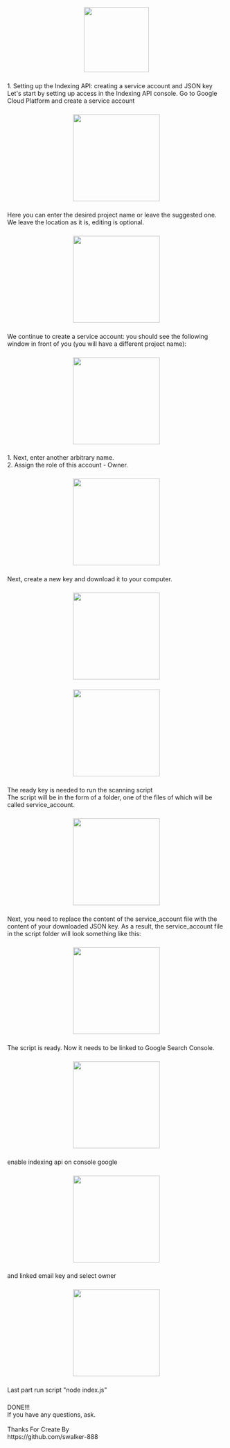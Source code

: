<div align="center">
  <img height="150" src="https://media.giphy.com/media/M9gbBd9nbDrOTu1Mqx/giphy.gif"  />
</div>

###

<p align="left">1. Setting up the Indexing API: creating a service account and JSON key Let's start by setting up access in the Indexing API console. Go to Google Cloud Platform and create a service account</p>

###

<div align="center">
  <img height="200" src="https://i.ibb.co/8gm2yGfc/1.png"  />
</div>

###

<p align="left">Here you can enter the desired project name or leave the suggested one. We leave the location as it is, editing is optional.</p>

###

<div align="center">
  <img height="200" src="https://i.ibb.co/gMfgNsMG/2.png"  />
</div>

###

<p align="left">We continue to create a service account: you should see the following window in front of you (you will have a different project name):</p>

###

<div align="center">
  <img height="200" src="https://i.ibb.co/jv76VBQP/3.png"  />
</div>

###

<p align="left">1. Next, enter another arbitrary name.<br>2. Assign the role of this account - Owner.</p>

###

<div align="center">
  <img height="200" src="https://i.ibb.co/GQwkWgRZ/4.png"  />
</div>

###

<p align="left">Next, create a new key and download it to your computer.</p>

###

<div align="center">
  <img height="200" src="https://i.ibb.co/5hGCGMc3/5-1.png"  />
</div>

###

<div align="center">
  <img height="200" src="https://i.ibb.co/jPTZ6G1K/6.png"  />
</div>

###

<p align="left">The ready key is needed to run the scanning script<br>The script will be in the form of a folder, one of the files of which will be called service_account.</p>

###

<div align="center">
  <img height="200" src="https://i.ibb.co/LXbcMWyf/7.jpg"  />
</div>

###

<p align="left">Next, you need to replace the content of the service_account file with the content of your downloaded JSON key. As a result, the service_account file in the script folder will look something like this:</p>

###

<div align="center">
  <img height="200" src="https://i.ibb.co/zt1bZwM/8.jpg"  />
</div>

###

<p align="left">The script is ready. Now it needs to be linked to Google Search Console.</p>

###

<div align="center">
  <img height="200" src="https://i.ibb.co/WpybXyfn/10.png"  />
</div>

###

<p align="left">enable indexing api on console google</p>

###

<div align="center">
  <img height="200" src="https://i.ibb.co/HT67CCkZ/9.jpg"  />
</div>

###

<p align="left">and linked email key and select owner</p>

###

<div align="center">
  <img height="200" src="https://i.ibb.co/tw2q8zNh/11.jpg"  />
</div>

###

<p align="left">Last part run script "node index.js"</p>

###

<p align="left">DONE!!!<br>If you have any questions, ask.<br><br>Thanks For  Create By<br>https://github.com/swalker-888</p>

###
